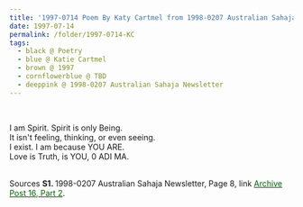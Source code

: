 ```yaml
---
title: '1997-0714 Poem By Katy Cartmel from 1998-0207 Australian Sahaja Newsletter, Page 8'
date: 1997-07-14
permalink: /folder/1997-0714-KC
tags:
  - black @ Poetry
  - blue @ Katie Cartmel
  - brown @ 1997
  - cornflowerblue @ TBD
  - deeppink @ 1998-0207 Australian Sahaja Newsletter
---
```


<br>

<p>
I am Spirit. Spirit is only Being.<br>
It isn't feeling, thinking, or even seeing.<br>
I exist. I am because YOU ARE.<br>
Love is Truth, is YOU, 0 ADI MA.<br>
</p>

<br>

<wave-list>
<list-title color="DarkSeaGreen" width="40">Sources</list-title>
  <list-item color="BlanchedAlmond"  width="280"><b>S1. </b> 1998-0207 Australian Sahaja Newsletter, Page 8, link <a href="https://seven-teams.github.io/archives/2023/1213"><font color="DarkGreen">Archive Post 16, Part 2</font></a>.</list-item>
</wave-list>